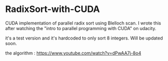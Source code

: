 # RadixSort-with-CUDA

CUDA implementation of parallel radix sort using Blelloch scan.
I wrote this after watching the "intro to parallel programming with CUDA" on udacity.

it's a test version and it's hardcoded to only sort 8 integers. Will be updated soon.

the algorithm : https://www.youtube.com/watch?v=dPwAA7j-8o4
